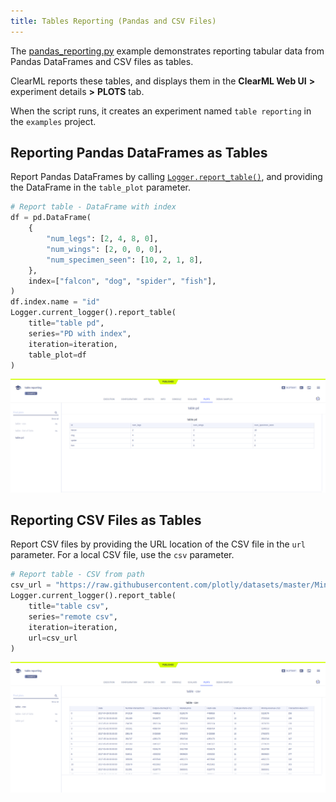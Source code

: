 ```yaml
---
title: Tables Reporting (Pandas and CSV Files)
---
```


The [pandas_reporting.py](https://github.com/allegroai/clearml/blob/master/examples/reporting/pandas_reporting.py) example demonstrates reporting tabular data from Pandas DataFrames and CSV files as tables. 

ClearML reports these tables, and displays them in the **ClearML Web UI** **>** experiment details **>** **PLOTS** 
tab. 

When the script runs, it creates an experiment named `table reporting` in the `examples` project.

## Reporting Pandas DataFrames as Tables

Report Pandas DataFrames by calling [`Logger.report_table()`](../../references/sdk/logger.md#report_table), 
and providing the DataFrame in the `table_plot` parameter.

```python
# Report table - DataFrame with index
df = pd.DataFrame(
    {
        "num_legs": [2, 4, 8, 0],
        "num_wings": [2, 0, 0, 0],
        "num_specimen_seen": [10, 2, 1, 8],
    },
    index=["falcon", "dog", "spider", "fish"],
)
df.index.name = "id"
Logger.current_logger().report_table(
    title="table pd", 
    series="PD with index", 
    iteration=iteration, 
    table_plot=df
)
```

![image](../../img/examples_reporting_12.png)

## Reporting CSV Files as Tables

Report CSV files by providing the URL location of the CSV file in the `url` parameter. For a local CSV file, use the `csv` parameter.

```python
# Report table - CSV from path
csv_url = "https://raw.githubusercontent.com/plotly/datasets/master/Mining-BTC-180.csv"
Logger.current_logger().report_table(
    title="table csv", 
    series="remote csv", 
    iteration=iteration, 
    url=csv_url
)
```

![image](../../img/examples_reporting_11.png)